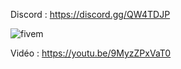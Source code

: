 Discord : https://discord.gg/QW4TDJP

![fivem](https://i.imgur.com/JgFUaJG.png)

Vidéo : https://youtu.be/9MyzZPxVaT0
